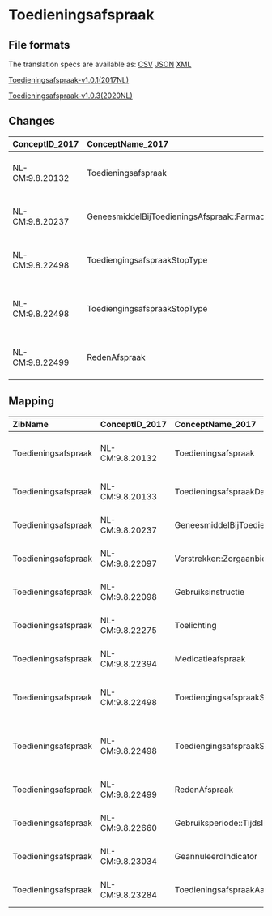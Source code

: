 # Toedieningsafspraak
## File formats

The translation specs are available as: 
[CSV](../csv/Toedieningsafspraak.csv) [JSON](../json/Toedieningsafspraak.json) [XML](../xml/Toedieningsafspraak.xml)



[Toedieningsafspraak-v1.0.1(2017NL)](https://zibs.nl/wiki/Toedieningsafspraak-v1.0.1(2017NL))

[Toedieningsafspraak-v1.0.3(2020NL)](https://zibs.nl/wiki/Toedieningsafspraak-v1.0.3(2020NL))









## Changes

| ConceptID_2017   | ConceptName_2017                                         | Change               | TypeChange                         | Impact_heen   | TRANSLATIE_spec_heen                                                                                | Impact_terug   | TRANSLATIE_spec_terug                                                                               | Omschrijving                                                                                                                                                                                                          |
|:-----------------|:---------------------------------------------------------|:---------------------|:-----------------------------------|:--------------|:----------------------------------------------------------------------------------------------------|:---------------|:----------------------------------------------------------------------------------------------------|:----------------------------------------------------------------------------------------------------------------------------------------------------------------------------------------------------------------------|
| NL-CM:9.8.20132  | Toedieningsafspraak                                      | oranje: minor change | TERMINOLOGY MAPPING CONCEPT CHANGE | medium        | SCT DefintionCode [blank] -> [422037009 Instrueren door zorgverlener over toediening van medicatie] | medium         | SCT DefintionCode [422037009 Instrueren door zorgverlener over toediening van medicatie] -> [blank] | Toevoeging SNOMED CT code aan rootconcept.                                                                                                                                                                            |
| NL-CM:9.8.20237  | GeneesmiddelBijToedieningsAfspraak::FarmaceutischProduct | oranje: minor change | CONCEPT NAME CHANGED (EN)          | low           | CONCEPT NAME CHANGED (EN): _::FarmaceuticalProduct-> _::PharmaceuticalProduct                       | low            | CONCEPT NAME CHANGED (EN): _::PharmaceuticalProduct -> _::FarmaceuticalProduct                      | In engelse vertaling overal Farmaceutical vervangen door Pharmaceutical (7X)                                                                                                                                          |
| NL-CM:9.8.22498  | ToediengingsafspraakStopType                             | oranje: minor change | CONCEPT NAME CHANGED (NL)          | low           | ToediengingsafspraakStopType->ToedieningsafspraakStopType                                           | low            | ToedieningsafspraakStopType->ToediengingsafspraakStopType                                           | Tekstuele aanpassing typefout: ToedieningsafspraakStopType ipv ToediengingsafspraakStopType                                                                                                                           |
| NL-CM:9.8.22498  | ToediengingsafspraakStopType                             | oranje: minor change | VALUESET CHANGES                   | Low           | valuesets 2017 -> valueset 2020 regel                                                               | Medium         | valuesets 2017 <- valueset 2020 regel                                                               | De deprecated codes Drug therapy temporarily stopped en Drug therapy definitively stopped zijn vervangen door: 113371000146109 |definitief gestopt met medicatie en 113381000146106 |tijdelijk gestopt met medicatie. |
| NL-CM:9.8.22499  | RedenAfspraak                                            | oranje: minor change | TERMINOLOGY MAPPING CONCEPT CHANGE | medium        | SCT DefintionCode [blank] -> [112231000146109 Reden van toedieningsinstructies]                     | medium         | SCT DefintionCode [112231000146109 Reden van toedieningsinstructies] -> [blank]                     | SNOMED coderingen met medicatieproces gelijk getrokken                                                                                                                                                                |

## Mapping

| ZibName             | ConceptID_2017   | ConceptName_2017                                         | Codelists_2017                                    | Change                  | ConceptID_2020   | ConceptName_2020                                         | Codelists_2020                                    | Bits     | Omschrijving                                                                                                                                                                                                          | TypeChange                         | Impact_heen   | TRANSLATIE_spec_heen                                                                                | Impact_terug   | TRANSLATIE_spec_terug                                                                               |
|:--------------------|:-----------------|:---------------------------------------------------------|:--------------------------------------------------|:------------------------|:-----------------|:---------------------------------------------------------|:--------------------------------------------------|:---------|:----------------------------------------------------------------------------------------------------------------------------------------------------------------------------------------------------------------------|:-----------------------------------|:--------------|:----------------------------------------------------------------------------------------------------|:---------------|:----------------------------------------------------------------------------------------------------|
| Toedieningsafspraak | NL-CM:9.8.20132  | Toedieningsafspraak                                      |                                                   | oranje: minor change    | NL-CM:9.8.20132  | Toedieningsafspraak                                      |                                                   | ZIB-989  | Toevoeging SNOMED CT code aan rootconcept.                                                                                                                                                                            | TERMINOLOGY MAPPING CONCEPT CHANGE | medium        | SCT DefintionCode [blank] -> [422037009 Instrueren door zorgverlener over toediening van medicatie] | medium         | SCT DefintionCode [422037009 Instrueren door zorgverlener over toediening van medicatie] -> [blank] |
| Toedieningsafspraak | NL-CM:9.8.20133  | ToedieningsafspraakDatumTijd                             |                                                   | groen: geen wijzigingen | NL-CM:9.8.20133  | ToedieningsafspraakDatumTijd                             |                                                   |          |                                                                                                                                                                                                                       |                                    |               |                                                                                                     |                |                                                                                                     |
| Toedieningsafspraak | NL-CM:9.8.20237  | GeneesmiddelBijToedieningsAfspraak::FarmaceutischProduct |                                                   | oranje: minor change    | NL-CM:9.8.20237  | GeneesmiddelBijToedieningsAfspraak::FarmaceutischProduct |                                                   | ZIB-911  | In engelse vertaling overal Farmaceutical vervangen door Pharmaceutical (7X)                                                                                                                                          | CONCEPT NAME CHANGED (EN)          | low           | CONCEPT NAME CHANGED (EN): _::FarmaceuticalProduct-> _::PharmaceuticalProduct                       | low            | CONCEPT NAME CHANGED (EN): _::PharmaceuticalProduct -> _::FarmaceuticalProduct                      |
| Toedieningsafspraak | NL-CM:9.8.22097  | Verstrekker::Zorgaanbieder                               |                                                   | groen: geen wijzigingen | NL-CM:9.8.22097  | Verstrekker::Zorgaanbieder                               |                                                   |          |                                                                                                                                                                                                                       |                                    |               |                                                                                                     |                |                                                                                                     |
| Toedieningsafspraak | NL-CM:9.8.22098  | Gebruiksinstructie                                       |                                                   | groen: geen wijzigingen | NL-CM:9.8.22098  | Gebruiksinstructie                                       |                                                   |          |                                                                                                                                                                                                                       |                                    |               |                                                                                                     |                |                                                                                                     |
| Toedieningsafspraak | NL-CM:9.8.22275  | Toelichting                                              |                                                   | groen: geen wijzigingen | NL-CM:9.8.22275  | Toelichting                                              |                                                   |          |                                                                                                                                                                                                                       |                                    |               |                                                                                                     |                |                                                                                                     |
| Toedieningsafspraak | NL-CM:9.8.22394  | Medicatieafspraak                                        |                                                   | groen: geen wijzigingen | NL-CM:9.8.22394  | Medicatieafspraak                                        |                                                   |          |                                                                                                                                                                                                                       |                                    |               |                                                                                                     |                |                                                                                                     |
| Toedieningsafspraak | NL-CM:9.8.22498  | ToediengingsafspraakStopType                             | ToedieningsafspraakStopTypeCodelijst              | oranje: minor change    | NL-CM:9.8.22498  | ToedieningsafspraakStopType                              | ToedieningsafspraakStopTypeCodelijst              | ZIB-1006 | Tekstuele aanpassing typefout: ToedieningsafspraakStopType ipv ToediengingsafspraakStopType                                                                                                                           | CONCEPT NAME CHANGED (NL)          | low           | ToediengingsafspraakStopType->ToedieningsafspraakStopType                                           | low            | ToedieningsafspraakStopType->ToediengingsafspraakStopType                                           |
| Toedieningsafspraak | NL-CM:9.8.22498  | ToediengingsafspraakStopType                             | ToedieningsafspraakStopTypeCodelijst              | oranje: minor change    | NL-CM:9.8.22498  | ToedieningsafspraakStopType                              | ToedieningsafspraakStopTypeCodelijst              | ZIB-1454 | De deprecated codes Drug therapy temporarily stopped en Drug therapy definitively stopped zijn vervangen door: 113371000146109 |definitief gestopt met medicatie en 113381000146106 |tijdelijk gestopt met medicatie. | VALUESET CHANGES                   | Low           | valuesets 2017 -> valueset 2020 regel                                                               | Medium         | valuesets 2017 <- valueset 2020 regel                                                               |
| Toedieningsafspraak | NL-CM:9.8.22499  | RedenAfspraak                                            |                                                   | oranje: minor change    | NL-CM:9.8.22499  | RedenAfspraak                                            |                                                   | ZIB-888  | SNOMED coderingen met medicatieproces gelijk getrokken                                                                                                                                                                | TERMINOLOGY MAPPING CONCEPT CHANGE | medium        | SCT DefintionCode [blank] -> [112231000146109 Reden van toedieningsinstructies]                     | medium         | SCT DefintionCode [112231000146109 Reden van toedieningsinstructies] -> [blank]                     |
| Toedieningsafspraak | NL-CM:9.8.22660  | Gebruiksperiode::TijdsInterval                           |                                                   | groen: geen wijzigingen | NL-CM:9.8.22660  | Gebruiksperiode::TijdsInterval                           |                                                   |          |                                                                                                                                                                                                                       |                                    |               |                                                                                                     |                |                                                                                                     |
| Toedieningsafspraak | NL-CM:9.8.23034  | GeannuleerdIndicator                                     |                                                   | groen: geen wijzigingen | NL-CM:9.8.23034  | GeannuleerdIndicator                                     |                                                   |          |                                                                                                                                                                                                                       |                                    |               |                                                                                                     |                |                                                                                                     |
| Toedieningsafspraak | NL-CM:9.8.23284  | ToedieningsafspraakAanvullendeInformatie                 | ToedieningsafspraakAanvullendeInformatieCodelijst | groen: geen wijzigingen | NL-CM:9.8.23284  | ToedieningsafspraakAanvullendeInformatie                 | ToedieningsafspraakAanvullendeInformatieCodelijst |          |                                                                                                                                                                                                                       |                                    |               |                                                                                                     |                |                                                                                                     |

